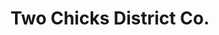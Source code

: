 ---
title: "Two Chicks District Co."
url: /indianapolis/two-chicks-district-co/
shop: Lebensmittel
---